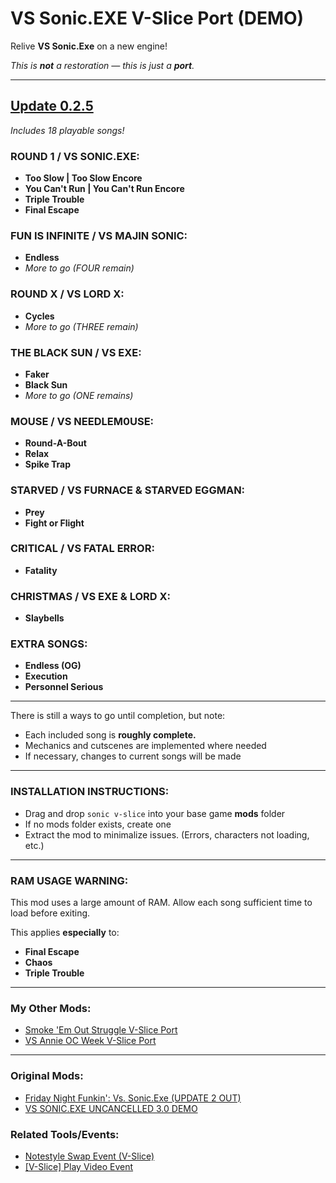 # <span class="RedColor">VS Sonic.EXE V-Slice Port (DEMO)</span>

Relive **VS Sonic.Exe** on a new engine!  

*This is **not** a restoration — this is just a **port**.*  

---

## <span class="SelectedElement">**<u>Update 0.2.5</u>**</span>

*Includes 18 playable songs!*  

### ROUND 1 / VS SONIC.EXE:

- **Too Slow | Too Slow Encore**
- **You Can't Run | You Can't Run Encore**
- **Triple Trouble**
- **Final Escape**

### FUN IS INFINITE / VS MAJIN SONIC:

- **Endless**
- *More to go (FOUR remain)*

### ROUND X / VS LORD X:

- **Cycles**
- *More to go (THREE remain)*

### THE BLACK SUN / VS EXE:

- **Faker**
- **Black Sun**
- *More to go (ONE remains)*

### MOUSE / VS NEEDLEM0USE:

- **Round-A-Bout**
- **Relax**
- **Spike Trap**

### STARVED / VS FURNACE & STARVED EGGMAN:

- **Prey**
- **Fight or Flight**

### CRITICAL / VS FATAL ERROR:

- **Fatality**

### CHRISTMAS / VS EXE & LORD X:

- **Slaybells**

### EXTRA SONGS:

- **Endless (OG)**
- **Execution**
- **Personnel Serious**

---

There is still a ways to go until completion, but note:  

- Each included song is **roughly complete.**
- Mechanics and cutscenes are implemented where needed
- If necessary, changes to current songs will be made  

---

### INSTALLATION INSTRUCTIONS:

- Drag and drop `sonic v-slice` into your base game **mods** folder
- If no mods folder exists, create one
- Extract the mod to minimalize issues. (Errors, characters not loading, etc.)

---

### RAM USAGE WARNING:

This mod uses a large amount of RAM. Allow each song sufficient time to load before exiting.  

This applies **especially** to:

- **Final Escape**
- **Chaos**
- **Triple Trouble**

---

### My Other Mods:

- [Smoke 'Em Out Struggle V-Slice Port](https://gamebanana.com/mods/511838)
- [VS Annie OC Week V-Slice Port](https://gamebanana.com/mods/581764)

---

### Original Mods:

- [Friday Night Funkin': Vs. Sonic.Exe (UPDATE 2 OUT)](https://gamebanana.com/mods/316022)
- [VS SONIC.EXE UNCANCELLED 3.0 DEMO](https://gamebanana.com/wips/75786)

### Related Tools/Events:

- [Notestyle Swap Event (V-Slice)](https://gamebanana.com/mods/592314)
- [[V-Slice] Play Video Event](https://gamebanana.com/mods/514499)


